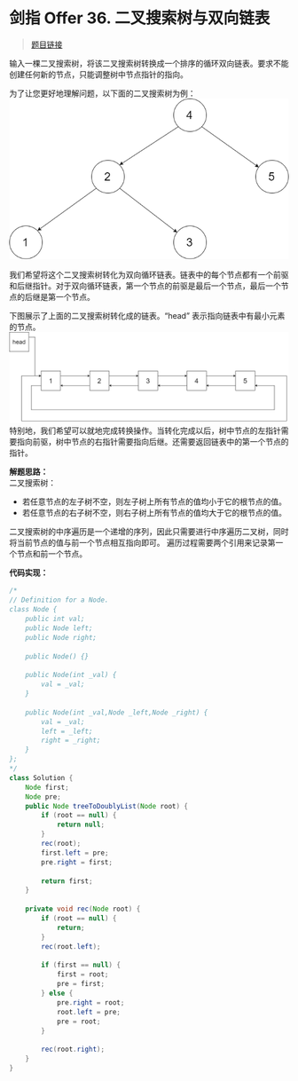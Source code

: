 <!---
categories:二叉树
-->
<!-- customize-tags:数组 -->

# 剑指 Offer 36. 二叉搜索树与双向链表

> [题目链接](https://leetcode.cn/problems/er-cha-sou-suo-shu-yu-shuang-xiang-lian-biao-lcof)

输入一棵二叉搜索树，将该二叉搜索树转换成一个排序的循环双向链表。要求不能创建任何新的节点，只能调整树中节点指针的指向。

为了让您更好地理解问题，以下面的二叉搜索树为例：
![img](/assets/image/bstdlloriginalbst.png)

我们希望将这个二叉搜索树转化为双向循环链表。链表中的每个节点都有一个前驱和后继指针。对于双向循环链表，第一个节点的前驱是最后一个节点，最后一个节点的后继是第一个节点。

下图展示了上面的二叉搜索树转化成的链表。“head” 表示指向链表中有最小元素的节点。
![img](/assets/image/bstdllreturndll.png)  
特别地，我们希望可以就地完成转换操作。当转化完成以后，树中节点的左指针需要指向前驱，树中节点的右指针需要指向后继。还需要返回链表中的第一个节点的指针。

**解题思路：**  
二叉搜索树：

- 若任意节点的左子树不空，则左子树上所有节点的值均小于它的根节点的值。
- 若任意节点的右子树不空，则右子树上所有节点的值均大于它的根节点的值。

二叉搜索树的中序遍历是一个递增的序列，因此只需要进行中序遍历二叉树，同时将当前节点的值与前一个节点相互指向即可。
遍历过程需要两个引用来记录第一个节点和前一个节点。

**代码实现：**

```java
/*
// Definition for a Node.
class Node {
    public int val;
    public Node left;
    public Node right;

    public Node() {}

    public Node(int _val) {
        val = _val;
    }

    public Node(int _val,Node _left,Node _right) {
        val = _val;
        left = _left;
        right = _right;
    }
};
*/
class Solution {
    Node first;
    Node pre;
    public Node treeToDoublyList(Node root) {
        if (root == null) {
            return null;
        }
        rec(root);
        first.left = pre;
        pre.right = first;

        return first;
    }

    private void rec(Node root) {
        if (root == null) {
            return;
        }
        rec(root.left);

        if (first == null) {
            first = root;
            pre = first;
        } else {
            pre.right = root;
            root.left = pre;
            pre = root;
        }

        rec(root.right);
    }
}
```
